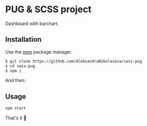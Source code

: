 # PUG & SCSS project 

Dashboard with barchart.

## Installation

Use the [npm](https://www.npmjs.com/) package manager.

```bash
$ git clone https://github.com/AleksandraNikolaieva/sass-pug
$ cd sass-pug 
$ npm i
```
And then: 

## Usage

```bash
npm start
```

That's it 🚀
